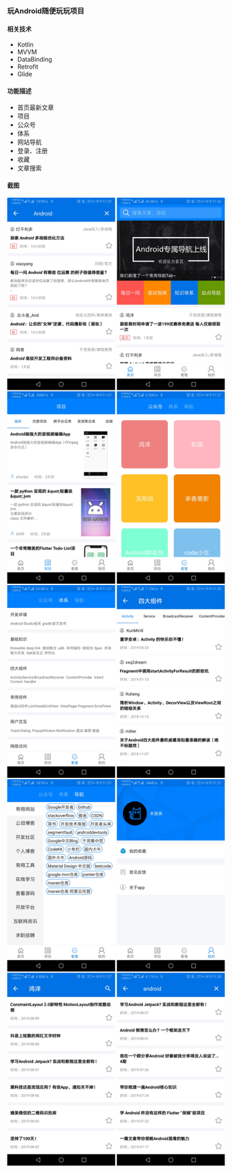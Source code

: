 ### 玩Android随便玩玩项目

#### 相关技术

- Kotlin
- MVVM
- DataBinding
- Retrofit
- Glide

#### 功能描述

- 首页最新文章
- 项目
- 公众号
- 体系
- 网站导航
- 登录、注册
- 收藏
- 文章搜索


#### 截图

<img src="https://github.com/luowl123/WanAndroid/blob/master/screenshots/Screenshot_01.jpg" width="250"/>
<img src="https://github.com/luowl123/WanAndroid/blob/master/screenshots/Screenshot_02.jpg" width="250"/>
<img src="https://github.com/luowl123/WanAndroid/blob/master/screenshots/Screenshot_03.jpg" width="250"/>

<img src="https://github.com/luowl123/WanAndroid/blob/master/screenshots/Screenshot_04.jpg" width="250"/>
<img src="https://github.com/luowl123/WanAndroid/blob/master/screenshots/Screenshot_05.jpg" width="250"/>
<img src="https://github.com/luowl123/WanAndroid/blob/master/screenshots/Screenshot_10.jpg" width="250"/>

<img src="https://github.com/luowl123/WanAndroid/blob/master/screenshots/Screenshot_06.jpg" width="250"/>
<img src="https://github.com/luowl123/WanAndroid/blob/master/screenshots/Screenshot_07.jpg" width="250"/>
<img src="https://github.com/luowl123/WanAndroid/blob/master/screenshots/Screenshot_08.jpg" width="250"/>

<img src="https://github.com/luowl123/WanAndroid/blob/master/screenshots/Screenshot_09.jpg" width="250"/>


